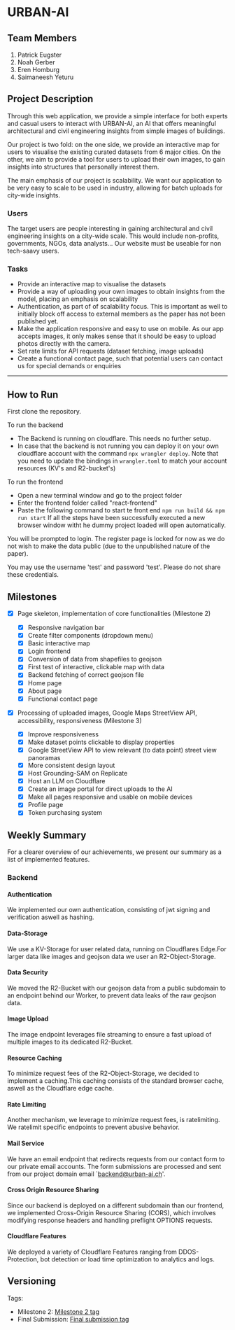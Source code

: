# URBAN-AI

## Team Members

1. Patrick Eugster
2. Noah Gerber
3. Eren Homburg
4. Saimaneesh Yeturu

## Project Description

Through this web application, we provide a simple interface for both experts and casual users to interact with URBAN-AI, an AI that offers meaningful architectural and civil engineering insights from simple images of buildings.

Our project is two fold: on the one side, we provide an interactive map for users to visualise the existing curated datasets from 6 major cities. On the other, we aim to provide a tool for users to upload their own images, to gain insights into structures that personally interest them.

The main emphasis of our project is scalability. We want our application to be very easy to scale to be used in industry, allowing for batch uploads for city-wide insights.

### Users
The target users are people interesting in gaining architectural and civil engineering insights on a city-wide scale. This would include non-profits, governments, NGOs, data analysts... Our website must be useable for non tech-saavy users.

### Tasks
- Provide an interactive map to visualise the datasets
- Provide a way of uploading your own images to obtain insights from the model, placing an emphasis on scalability
- Authentication, as part of of scalability focus. This is important as well to initially block off access to external members as the paper has not been published yet.
- Make the application responsive and easy to use on mobile. As our app accepts images, it only makes sense that it should be easy to upload photos directly with the camera.
- Set rate limits for API requests (dataset fetching, image uploads)
- Create a functional contact page, such that potential users can contact us for special demands or enquiries

---

## How to Run

First clone the repository.

To run the backend

- The Backend is running on cloudflare. This needs no further setup.
- In case that the backend is not running you can deploy it on your own cloudflare account with the command `npx wrangler deploy`. Note that you need to update the bindings in `wrangler.toml` to match your account resources (KV's and R2-bucket's)

To run the frontend

- Open a new terminal window and go to the project folder
- Enter the frontend folder called "react-frontend"
- Paste the following command to start te front end `npm run build && npm run start`
  If all the steps have been successfully executed a new browser window witht he dummy project loaded will open automatically.

You will be prompted to login. The register page is locked for now as we do not wish to make the data public (due to the unpublished nature of the paper).

You may use the username 'test' and password 'test'. Please do not share these credentials.

## Milestones

- [x] Page skeleton, implementation of core functionalities (Milestone 2)

  - [x] Responsive navigation bar
  - [x] Create filter components (dropdown menu)
  - [x] Basic interactive map
  - [x] Login frontend
  - [x] Conversion of data from shapefiles to geojson
  - [x] First test of interactive, clickable map with data
  - [x] Backend fetching of correct geojson file
  - [x] Home page
  - [x] About page
  - [x] Functional contact page

- [x] Processing of uploaded images, Google Maps StreetView API, accessibility, responsiveness (Milestone 3)
  - [x] Improve responsiveness
  - [x] Make dataset points clickable to display properties
  - [x] Google StreetView API to view relevant (to data point) street view panoramas
  - [x] More consistent design layout
  - [x] Host Grounding-SAM on Replicate
  - [x] Host an LLM on Cloudflare
  - [x] Create an image portal for direct uploads to the AI
  - [x] Make all pages responsive and usable on mobile devices
  - [x] Profile page
  - [x] Token purchasing system

## Weekly Summary
For a clearer overview of our achievements, we present our summary as a list of implemented features.

### Backend

#### Authentication
We implemented our own authentication, consisting of jwt signing and verification aswell as hashing.

#### Data-Storage
We use a KV-Storage for user related data, running on Cloudflares Edge.For larger data like images and geojson data we user an R2-Object-Storage.

#### Data Security
We moved the R2-Bucket with our geojson data from a public subdomain to an endpoint behind our Worker, to prevent data leaks of the raw geojson data.

#### Image Upload
The image endpoint leverages file streaming to ensure a fast upload of multiple images to its dedicated R2-Bucket.

#### Resource Caching
To minimize request fees of the R2-Object-Storage, we decided to implement a caching.This caching consists of the standard browser cache, aswell as the Cloudflare edge cache.

#### Rate Limiting
Another mechanism, we leverage to minimize request fees, is ratelimiting. We ratelimit specific endpoints to prevent abusive behavior.

#### Mail Service
We have an email endpoint that redirects requests from our contact form to our private email accounts. The form submissions are processed and sent from our project domain email `backend@urban-ai.ch'.

#### Cross Origin Resource Sharing
Since our backend is deployed on a different subdomain than our frontend, we implemented Cross-Origin Resource Sharing (CORS), which involves modifying response headers and handling preflight OPTIONS requests.

#### Cloudflare Features
We deployed a variety of Cloudflare Features ranging from DDOS-Protection, bot detection or load time optimization to analytics and logs.

## Versioning

Tags:

- Milestone 2: [Milestone 2 tag](https://gitlab.ethz.ch/webdev-hs24-urbanai/frontend/-/tags/v0.1)
- Final Submission: [Final submission tag](https://gitlab.ethz.ch/webdev-hs24-urbanai/frontend/-/tags/v1.0)

